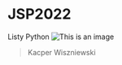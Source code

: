 # JSP2022
Listy Python
![This is an image](https://upload.wikimedia.org/wikipedia/commons/c/c3/Python-logo-notext.svg)
>Kacper Wiszniewski
